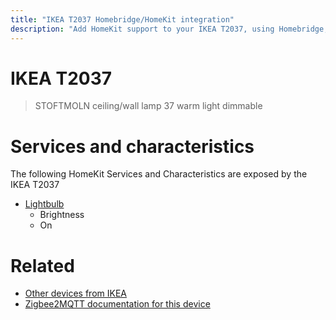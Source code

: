 ```yaml
---
title: "IKEA T2037 Homebridge/HomeKit integration"
description: "Add HomeKit support to your IKEA T2037, using Homebridge, Zigbee2MQTT and homebridge-z2m."
---
```

<!---
This file has been GENERATED using src/docgen/docgen.ts
DO NOT EDIT THIS FILE MANUALLY!
-->
# IKEA T2037
> STOFTMOLN ceiling/wall lamp 37 warm light dimmable


# Services and characteristics
The following HomeKit Services and Characteristics are exposed by
the IKEA T2037

* [Lightbulb](../../light.md)
  * Brightness
  * On


# Related
* [Other devices from IKEA](../index.md#ikea)
* [Zigbee2MQTT documentation for this device](https://www.zigbee2mqtt.io/devices/T2037.html)